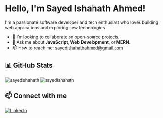 # Hello, I'm Sayed Ishahath Ahmed! 

I'm a passionate software developer and tech enthusiast who loves building web applications and exploring new technologies.

- 🌱 I’m looking to collaborate on open-source projects.
- 💬 Ask me about **JavaScript**, **Web Development**, or **MERN**.
- 📫 How to reach me: [sayedishahathahmed@gmail.com](mailto:sayedishahathahmed@gmail.com)

## 📊 GitHub Stats
<p><img align="left" src="https://github-readme-stats.vercel.app/api/top-langs?username=sayedishahath&show_icons=true&locale=en&layout=compact&theme=tokyonight" alt="sayedishahath" /></p>
<p><img align="center" src="https://github-readme-streak-stats.herokuapp.com/?user=sayedishahath&&theme=tokyonight" alt="sayedishahath" /></p>

## 📫 Connect with me
[![LinkedIn](https://img.shields.io/badge/-LinkedIn-blue)](https://www.linkedin.com/in/sayedishahath/)
